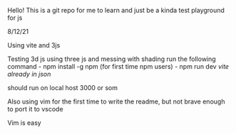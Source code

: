 Hello! This is a git repo for me to learn and just be a kinda test playground for js 

8/12/21

Using vite and 3js 

Testing 3d js using three js and messing with shading
run the following command
    - npm install -g npm (for first time npm users) 
    - npm run dev 
*vite already in json*

should run on local host 3000 or som 

Also using vim for the first time to write the readme, but not brave enough to port it to vscode

Vim is easy

